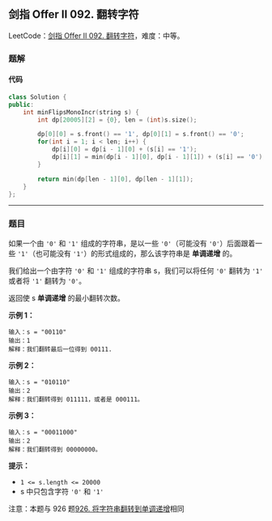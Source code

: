 ## 剑指 Offer II 092. 翻转字符

LeetCode：[剑指 Offer II 092. 翻转字符](https://leetcode.cn/problems/cyJERH/)，难度：中等。

### 题解

#### 代码

```c++
class Solution {
public:
    int minFlipsMonoIncr(string s) {
        int dp[20005][2] = {0}, len = (int)s.size();

        dp[0][0] = s.front() == '1', dp[0][1] = s.front() == '0';
        for(int i = 1; i < len; i++) {
            dp[i][0] = dp[i - 1][0] + (s[i] == '1');
            dp[i][1] = min(dp[i - 1][0], dp[i - 1][1]) + (s[i] == '0');
        }

        return min(dp[len - 1][0], dp[len - 1][1]);
    }
};
```



---



### 题目

如果一个由 `'0'` 和 `'1'` 组成的字符串，是以一些 `'0'`（可能没有 `'0'`）后面跟着一些 `'1'`（也可能没有 `'1'`）的形式组成的，那么该字符串是 **单调递增** 的。

我们给出一个由字符 `'0'` 和 `'1'` 组成的字符串 s，我们可以将任何 `'0'` 翻转为 `'1'` 或者将 `'1'` 翻转为 `'0'`。

返回使 s **单调递增** 的最小翻转次数。

 

**示例 1：**

```
输入：s = "00110"
输出：1
解释：我们翻转最后一位得到 00111.
```

**示例 2：**

```
输入：s = "010110"
输出：2
解释：我们翻转得到 011111，或者是 000111。
```

**示例 3：**

```
输入：s = "00011000"
输出：2
解释：我们翻转得到 00000000。
```

 

**提示：**

- `1 <= s.length <= 20000`
- s 中只包含字符 `'0'` 和 `'1'`

 

注意：本题与 926 题[926. 将字符串翻转到单调递增](https://leetcode-cn.com/problems/flip-string-to-monotone-increasing/)相同


